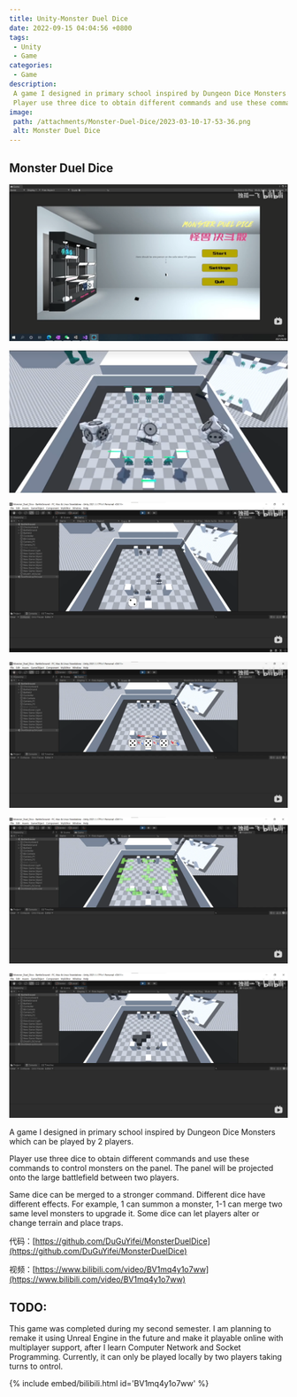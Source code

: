 ```yaml
---
title: Unity-Monster Duel Dice
date: 2022-09-15 04:04:56 +0800
tags:
 - Unity
 - Game
categories:
 - Game
description:
 A game I designed in primary school inspired by Dungeon Dice Monsters which can be played by 2 players. <br />
 Player use three dice to obtain different commands and use these commands to control monsters on the panel. The panel will be projected onto the large battlefield between two players.
image:
 path: /attachments/Monster-Duel-Dice/2023-03-10-17-53-36.png
 alt: Monster Duel Dice
---
```



## Monster Duel Dice

![](/attachments/Monster-Duel-Dice/2022-09-15-04-23-33.png)

![](/attachments/Monster-Duel-Dice/2023-03-10-17-53-36.png)

![](/attachments/Monster-Duel-Dice/2023-03-10-17-57-26.png)

![](/attachments/Monster-Duel-Dice/2023-03-10-17-54-57.png)

![](/attachments/Monster-Duel-Dice/2023-03-10-17-55-41.png)

![](/attachments/Monster-Duel-Dice/2023-03-10-17-56-36.png)

A game I designed in primary school inspired by Dungeon Dice Monsters which can be played by 2 players.

Player use three dice to obtain different commands and use these commands to control monsters on the panel. The panel will be projected onto the large battlefield between two players.

Same dice can be merged to a stronger command. Different dice have different effects. For example, 1 can summon a monster, 1-1 can merge two same level monsters to upgrade it. Some dice can let players alter or change terrain and place traps.

代码：[https://github.com/DuGuYifei/MonsterDuelDice](https://github.com/DuGuYifei/MonsterDuelDice)

视频：[https://www.bilibili.com/video/BV1mq4y1o7ww](https://www.bilibili.com/video/BV1mq4y1o7ww)

## TODO:
This game was completed during my second semester. I am planning to remake it using Unreal Engine in the future and make it playable online with multiplayer support, after I learn Computer Network and Socket Programming. Currently, it can only be played locally by two players taking turns to ontrol.

{% include embed/bilibili.html id='BV1mq4y1o7ww' %}
